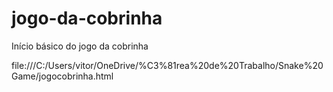 # jogo-da-cobrinha
Início básico do jogo da cobrinha

file:///C:/Users/vitor/OneDrive/%C3%81rea%20de%20Trabalho/Snake%20Game/jogocobrinha.html
